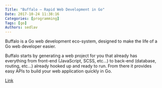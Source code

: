 ```yaml
---
Title: "Buffalo – Rapid Web Development in Go"
Date: 2017-10-24 11:38:16
Categories: [programming]
Tags: [go]
Authors: sedlav
---
```


Buffalo is a Go web development eco-system, designed to make the life of a Go web developer easier.

Buffalo starts by generating a web project for you that already has everything from front-end (JavaScript, SCSS, etc...) to back-end (database, routing, etc...) already hooked up and ready to run. From there it provides easy APIs to build your web application quickly in Go.


[Link](https://gobuffalo.io/)
